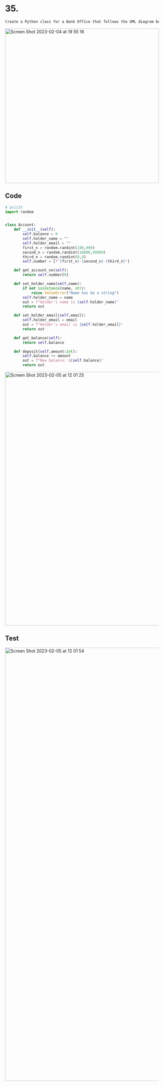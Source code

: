 # 35.
```diff
Create a Python class for a Bank Office that follows the UML diagram below and passes the test file test_quiz35.py
```
<img width="504" alt="Screen Shot 2023-02-04 at 19 55 16" src="https://user-images.githubusercontent.com/111941990/216763164-9791d0f2-840f-4306-a069-be5a3772e0f3.png">

## Code
```.py
# quiz35
import random


class Account:
    def __init__(self):
        self.balance = 0
        self.holder_name = ""
        self.holder_email = ""
        first_n = random.randint(100,999)
        second_n = random.randint(10000,99999)
        third_n = random.randint(0,9)
        self.number = [f"{first_n}-{second_n}-{third_n}"]

    def get_account_no(self):
        return self.number[0]

    def set_holder_name(self,name):
        if not isinstance(name, str):
            raise ValueError("Name has be a string")
        self.holder_name = name
        out = f"Holder's name is {self.holder_name}"
        return out

    def set_holder_email(self,email):
        self.holder_email = email
        out = f"Holder's email is {self.holder_email}"
        return out

    def get_balance(self):
        return self.balance

    def deposit(self,amount:int):
        self.balance += amount
        out = f"New balance: ${self.balance}"
        return out
```
<img width="827" alt="Screen Shot 2023-02-05 at 12 01 25" src="https://user-images.githubusercontent.com/111941990/216799258-ec6454c4-4537-4d14-ab7d-ec784f91100a.png">

## Test
<img width="1412" alt="Screen Shot 2023-02-05 at 12 01 54" src="https://user-images.githubusercontent.com/111941990/216799274-d9d06cb5-d72d-4a6f-90c2-12f7aacfad50.png">

